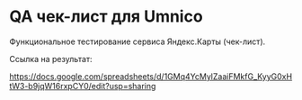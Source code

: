 # QA чек-лист для Umnico

Функциональное тестирование сервиса Яндекс.Карты (чек-лист).

Ссылка на результат:

https://docs.google.com/spreadsheets/d/1GMq4YcMylZaaiFMkfG_KyyG0xHtW3-b9jqW16rxpCY0/edit?usp=sharing

